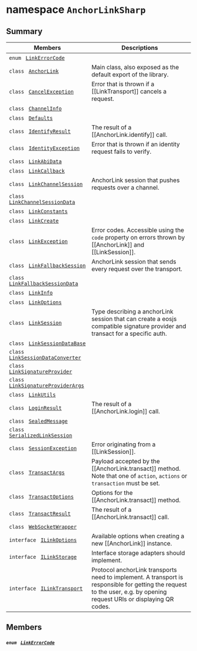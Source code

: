 # namespace `AnchorLinkSharp` 

## Summary

 Members                                | Descriptions                                
----------------------------------------|---------------------------------------------
`enum ` [`LinkErrorCode`](#namespace_anchor_link_sharp_1a92a85044068cecc9fbc18797e0626208)            | 
`class ` [`AnchorLink`](AnchorLinkSharp--AnchorLink.md) | Main class, also exposed as the default export of the library.
`class ` [`CancelException`](AnchorLinkSharp--CancelException.md) | Error that is thrown if a [[LinkTransport]] cancels a request.
`class ` [`ChannelInfo`](AnchorLinkSharp--ChannelInfo.md) | 
`class ` [`Defaults`](AnchorLinkSharp--Defaults.md) | 
`class ` [`IdentifyResult`](AnchorLinkSharp--IdentifyResult.md) | The result of a [[AnchorLink.identify]] call.
`class ` [`IdentityException`](AnchorLinkSharp--IdentityException.md) | Error that is thrown if an identity request fails to verify.
`class ` [`LinkAbiData`](AnchorLinkSharp--LinkAbiData.md) | 
`class ` [`LinkCallback`](AnchorLinkSharp--LinkCallback.md) | 
`class ` [`LinkChannelSession`](AnchorLinkSharp--LinkChannelSession.md) | AnchorLink session that pushes requests over a channel.
`class ` [`LinkChannelSessionData`](AnchorLinkSharp--LinkChannelSessionData.md) | 
`class ` [`LinkConstants`](AnchorLinkSharp--LinkConstants.md) | 
`class ` [`LinkCreate`](AnchorLinkSharp--LinkCreate.md) | 
`class ` [`LinkException`](AnchorLinkSharp--LinkException.md) | Error codes. Accessible using the `code` property on errors thrown by [[AnchorLink]] and [[LinkSession]].
`class ` [`LinkFallbackSession`](AnchorLinkSharp--LinkFallbackSession.md) | AnchorLink session that sends every request over the transport.
`class ` [`LinkFallbackSessionData`](AnchorLinkSharp--LinkFallbackSessionData.md) | 
`class ` [`LinkInfo`](AnchorLinkSharp--LinkInfo.md) | 
`class ` [`LinkOptions`](AnchorLinkSharp--LinkOptions.md) | 
`class ` [`LinkSession`](AnchorLinkSharp--LinkSession.md) | Type describing a anchorLink session that can create a eosjs compatible signature provider and transact for a specific auth.
`class ` [`LinkSessionDataBase`](AnchorLinkSharp--LinkSessionDataBase.md) | 
`class ` [`LinkSessionDataConverter`](AnchorLinkSharp--LinkSessionDataConverter.md) | 
`class ` [`LinkSignatureProvider`](AnchorLinkSharp--LinkSignatureProvider.md) | 
`class ` [`LinkSignatureProviderArgs`](AnchorLinkSharp--LinkSignatureProviderArgs.md) | 
`class ` [`LinkUtils`](AnchorLinkSharp--LinkUtils.md) | 
`class ` [`LoginResult`](AnchorLinkSharp--LoginResult.md) | The result of a [[AnchorLink.login]] call.
`class ` [`SealedMessage`](AnchorLinkSharp--SealedMessage.md) | 
`class ` [`SerializedLinkSession`](AnchorLinkSharp--SerializedLinkSession.md) | 
`class ` [`SessionException`](AnchorLinkSharp--SessionException.md) | Error originating from a [[LinkSession]].
`class ` [`TransactArgs`](AnchorLinkSharp--TransactArgs.md) | Payload accepted by the [[AnchorLink.transact]] method. Note that one of `action`, `actions` or `transaction` must be set.
`class ` [`TransactOptions`](AnchorLinkSharp--TransactOptions.md) | Options for the [[AnchorLink.transact]] method.
`class ` [`TransactResult`](AnchorLinkSharp--TransactResult.md) | The result of a [[AnchorLink.transact]] call.
`class ` [`WebSocketWrapper`](AnchorLinkSharp--WebSocketWrapper.md) | 
`interface ` [`ILinkOptions`](#interface_anchor_link_sharp_1_1_i_link_options) | Available options when creating a new [[AnchorLink]] instance.
`interface ` [`ILinkStorage`](#interface_anchor_link_sharp_1_1_i_link_storage) | Interface storage adapters should implement.
`interface ` [`ILinkTransport`](#interface_anchor_link_sharp_1_1_i_link_transport) | Protocol anchorLink transports need to implement. A transport is responsible for getting the request to the user, e.g. by opening request URIs or displaying QR codes.

## Members

##### `enum ` [`LinkErrorCode`](#namespace_anchor_link_sharp_1a92a85044068cecc9fbc18797e0626208) 

